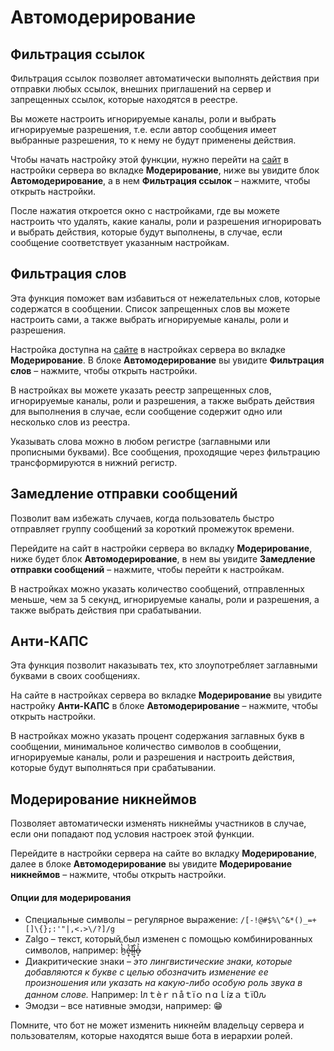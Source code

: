 # Автомодерирование

## Фильтрация ссылок <a href="#links-filter" id="links-filter"></a>

Фильтрация ссылок позволяет автоматически выполнять действия при отправки любых ссылок, внешних приглашений на сервер и запрещенных ссылок, которые находятся в реестре.

Вы можете настроить игнорируемые каналы, роли и выбрать игнорируемые разрешения, т.е. если автор сообщения имеет выбранные разрешения, то к нему не будут применены действия.

Чтобы начать настройку этой функции, нужно перейти на [сайт](https://www.voidlacuna.ru/dashboard) в настройки сервера во вкладке **Модерирование**, ниже вы увидите блок **Автомодерирование**, а в нем **Фильтрация ссылок** – нажмите, чтобы открыть настройки.

После нажатия откроется окно с настройками, где вы можете настроить что удалять, какие каналы, роли и разрешения игнорировать и выбрать действия, которые будут выполнены, в случае, если сообщение соответствует указанным настройкам.

## Фильтрация слов <a href="#swear-filter" id="swear-filter"></a>

Эта функция поможет вам избавиться от нежелательных слов, которые содержатся в сообщении. Список запрещенных слов вы можете настроить сами, а также выбрать игнорируемые каналы, роли и разрешения.

Настройка доступна на [сайте](https://www.voidlacuna.ru/dashboard) в настройках сервера во вкладке **Модерирование**. В блоке **Автомодерирование** вы увидите **Фильтрация слов** – нажмите, чтобы открыть настройки.

В настройках вы можете указать реестр запрещенных слов, игнорируемые каналы, роли и разрешения, а также выбрать действия для выполнения в случае, если сообщение содержит одно или несколько слов из реестра.

Указывать слова можно в любом регистре (заглавными или прописными буквами). Все сообщения, проходящие через фильтрацию трансформируются в нижний регистр.

## Замедление отправки сообщений <a href="#slowdown-user" id="slowdown-user"></a>

Позволит вам избежать случаев, когда пользователь быстро отправляет группу сообщений за короткий промежуток времени.

Перейдите на сайт в настройки сервера во вкладку **Модерирование**, ниже будет блок **Автомодерирование**, в нем вы увидите **Замедление отправки сообщений** – нажмите, чтобы перейти к настройкам.

В настройках можно указать количество сообщений, отправленных меньше, чем за 5 секунд, игнорируемые каналы, роли и разрешения, а также выбрать действия при срабатывании.

## Анти-КАПС <a href="#anti-caps" id="anti-caps"></a>

Эта функция позволит наказывать тех, кто злоупотребляет заглавными буквами в своих сообщениях.

На сайте в настройках сервера во вкладке **Модерирование** вы увидите настройку **Анти-КАПС** в блоке **Автомодерирование** – нажмите, чтобы открыть настройки.

В настройках можно указать процент содержания заглавных букв в сообщении, минимальное количество символов в сообщении, игнорируемые каналы, роли и разрешения и настроить действия, которые будут выполняться при срабатывании.

## Модерирование никнеймов <a href="#nickname-moderation" id="nickname-moderation"></a>

Позволяет автоматически изменять никнеймы участников в случае, если они попадают под условия настроек этой функции.

Перейдите в настройки сервера на сайте во вкладку **Модерирование**, далее в блоке **Автомодерирование** вы увидите **Модерирование никнеймов** – нажмите, чтобы открыть настройки.

#### Опции для модерирования

* Специальные символы – регулярное выражение: `/[-!@#$%\^&*()_=+[]\{};:'"|,<.>\/?]/g`
* Zalgo – текст, который был изменен с помощью комбинированных символов, например: ẖ̷̔̏ẹ̷̟́͐l̶̛͉̄l̷̠͓̂o̶͙͐̉
* Диакритические знаки –  _это лингвистические знаки, которые добавляются к букве с целью обозначить изменение ее произношения или указать на какую-либо особую роль звука в данном слове._ Например: Iлｔèｒｎåｔïｏｎɑｌíƶａｔï߀ԉ
* Эмодзи – все нативные эмодзи, например: 😁

Помните, что бот не может изменить никнейм владельцу сервера и пользователям, которые находятся выше бота в иерархии ролей.
